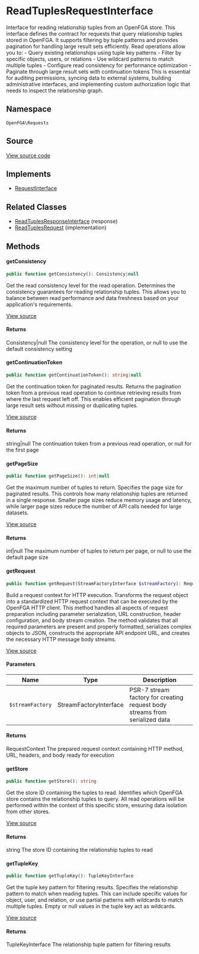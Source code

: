 # ReadTuplesRequestInterface

Interface for reading relationship tuples from an OpenFGA store. This interface defines the contract for requests that query relationship tuples stored in OpenFGA. It supports filtering by tuple patterns and provides pagination for handling large result sets efficiently. Read operations allow you to: - Query existing relationships using tuple key patterns - Filter by specific objects, users, or relations - Use wildcard patterns to match multiple tuples - Configure read consistency for performance optimization - Paginate through large result sets with continuation tokens This is essential for auditing permissions, syncing data to external systems, building administrative interfaces, and implementing custom authorization logic that needs to inspect the relationship graph.

## Namespace
`OpenFGA\Requests`

## Source
[View source code](https://github.com/evansims/openfga-php/blob/main/src/Requests/ReadTuplesRequestInterface.php)

## Implements
* [RequestInterface](RequestInterface.md)

## Related Classes
* [ReadTuplesResponseInterface](Responses/ReadTuplesResponseInterface.md) (response)
* [ReadTuplesRequest](Requests/ReadTuplesRequest.md) (implementation)



## Methods

                                                                                    
#### getConsistency


```php
public function getConsistency(): Consistency|null
```

Get the read consistency level for the read operation. Determines the consistency guarantees for reading relationship tuples. This allows you to balance between read performance and data freshness based on your application&#039;s requirements.

[View source](https://github.com/evansims/openfga-php/blob/main/src/Requests/ReadTuplesRequestInterface.php#L43)


#### Returns
Consistency&#124;null
 The consistency level for the operation, or null to use the default consistency setting

#### getContinuationToken


```php
public function getContinuationToken(): string|null
```

Get the continuation token for paginated results. Returns the pagination token from a previous read operation to continue retrieving results from where the last request left off. This enables efficient pagination through large result sets without missing or duplicating tuples.

[View source](https://github.com/evansims/openfga-php/blob/main/src/Requests/ReadTuplesRequestInterface.php#L55)


#### Returns
string&#124;null
 The continuation token from a previous read operation, or null for the first page

#### getPageSize


```php
public function getPageSize(): int|null
```

Get the maximum number of tuples to return. Specifies the page size for paginated results. This controls how many relationship tuples are returned in a single response. Smaller page sizes reduce memory usage and latency, while larger page sizes reduce the number of API calls needed for large datasets.

[View source](https://github.com/evansims/openfga-php/blob/main/src/Requests/ReadTuplesRequestInterface.php#L67)


#### Returns
int&#124;null
 The maximum number of tuples to return per page, or null to use the default page size

#### getRequest


```php
public function getRequest(StreamFactoryInterface $streamFactory): RequestContext
```

Build a request context for HTTP execution. Transforms the request object into a standardized HTTP request context that can be executed by the OpenFGA HTTP client. This method handles all aspects of request preparation including parameter serialization, URL construction, header configuration, and body stream creation. The method validates that all required parameters are present and properly formatted, serializes complex objects to JSON, constructs the appropriate API endpoint URL, and creates the necessary HTTP message body streams.

[View source](https://github.com/evansims/openfga-php/blob/main/src/Requests/RequestInterface.php#L57)

#### Parameters
| Name | Type | Description |
|------|------|-------------|
| `$streamFactory` | StreamFactoryInterface | PSR-7 stream factory for creating request body streams from serialized data |

#### Returns
RequestContext
 The prepared request context containing HTTP method, URL, headers, and body ready for execution

#### getStore


```php
public function getStore(): string
```

Get the store ID containing the tuples to read. Identifies which OpenFGA store contains the relationship tuples to query. All read operations will be performed within the context of this specific store, ensuring data isolation from other stores.

[View source](https://github.com/evansims/openfga-php/blob/main/src/Requests/ReadTuplesRequestInterface.php#L78)


#### Returns
string
 The store ID containing the relationship tuples to read

#### getTupleKey


```php
public function getTupleKey(): TupleKeyInterface
```

Get the tuple key pattern for filtering results. Specifies the relationship pattern to match when reading tuples. This can include specific values for object, user, and relation, or use partial patterns with wildcards to match multiple tuples. Empty or null values in the tuple key act as wildcards.

[View source](https://github.com/evansims/openfga-php/blob/main/src/Requests/ReadTuplesRequestInterface.php#L90)


#### Returns
TupleKeyInterface
 The relationship tuple pattern for filtering results

